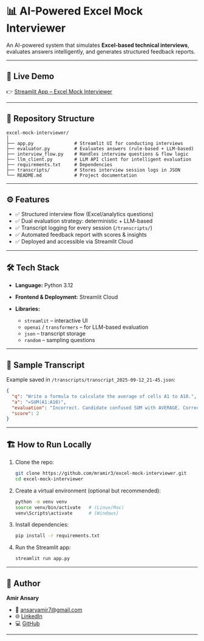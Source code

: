 # 📊 AI-Powered Excel Mock Interviewer

An AI-powered system that simulates **Excel-based technical interviews**, evaluates answers intelligently, and generates structured feedback reports.

---

## 🚀 Live Demo

👉 [Streamlit App – Excel Mock Interviewer](https://excel-mock-interviewer-kk6cgqy47cbeqbq2gngbnw.streamlit.app/)

---

## 📂 Repository Structure

```
excel-mock-interviewer/
│
├── app.py               # Streamlit UI for conducting interviews
├── evaluator.py         # Evaluates answers (rule-based + LLM-based)
├── interview_flow.py    # Handles interview questions & flow logic
├── llm_client.py        # LLM API client for intelligent evaluation
├── requirements.txt     # Dependencies
├── transcripts/         # Stores interview session logs in JSON
└── README.md            # Project documentation
```

---

## ⚙️ Features

* ✅ Structured interview flow (Excel/analytics questions)
* ✅ Dual evaluation strategy: deterministic + LLM-based
* ✅ Transcript logging for every session (`/transcripts/`)
* ✅ Automated feedback report with scores & insights
* ✅ Deployed and accessible via Streamlit Cloud

---

## 🛠 Tech Stack

* **Language:** Python 3.12
* **Frontend & Deployment:** Streamlit Cloud
* **Libraries:**

  * `streamlit` – interactive UI
  * `openai` / `transformers` – for LLM-based evaluation
  * `json` – transcript storage
  * `random` – sampling questions

---

## 📑 Sample Transcript

Example saved in `/transcripts/transcript_2025-09-12_21-45.json`:

```json
{
  "q": "Write a formula to calculate the average of cells A1 to A10.",
  "a": "=SUM(A1:A10)",
  "evaluation": "Incorrect. Candidate confused SUM with AVERAGE. Correct formula is =AVERAGE(A1:A10).",
  "score": 2
}
```

---

## 🏗 How to Run Locally

1. Clone the repo:

   ```bash
   git clone https://github.com/mramir3/excel-mock-interviewer.git
   cd excel-mock-interviewer
   ```

2. Create a virtual environment (optional but recommended):

   ```bash
   python -m venv venv
   source venv/bin/activate   # (Linux/Mac)
   venv\Scripts\activate      # (Windows)
   ```

3. Install dependencies:

   ```bash
   pip install -r requirements.txt
   ```

4. Run the Streamlit app:

   ```bash
   streamlit run app.py
   ```

---

## 👤 Author

**Amir Ansary**

* 📧 [ansaryamir7@gmail.com](mailto:ansaryamir7@gmail.com)
* 🌐 [LinkedIn](https://www.linkedin.com/in/mramir11)
* 💻 [GitHub](https://github.com/mramir3)

---

